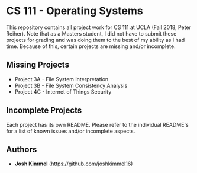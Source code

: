 # CS 111 - Operating Systems

This repository contains all project work for CS 111 at UCLA (Fall 2018, Peter Reiher). Note that as a Masters student, I did not have to submit these projects for grading and was doing them to the best of my ability as I had time. Because of this, certain projects are missing and/or incomplete.

## Missing Projects

* Project 3A - File System Interpretation
* Project 3B - File System Consistency Analysis
* Project 4C - Internet of Things Security

## Incomplete Projects

Each project has its own README. Please refer to the individual README's for a list of known issues and/or incomplete aspects.

## Authors

* **Josh Kimmel** (https://github.com/joshkimmel16)